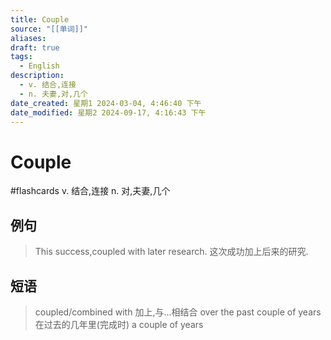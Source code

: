 ```yaml
---
title: Couple
source: "[[单词]]"
aliases: 
draft: true
tags:
  - English
description:
  - v. 结合,连接
  - n. 夫妻,对,几个
date_created: 星期1 2024-03-04, 4:46:40 下午
date_modified: 星期2 2024-09-17, 4:16:43 下午
---
```


# Couple
#flashcards 
v. 结合,连接
n. 对,夫妻,几个
## 例句
> This success,coupled with later research.
> 这次成功加上后来的研究.
## 短语
> coupled/combined with
> 加上,与...相结合
> over the past couple of years
> 在过去的几年里(完成时)
> a couple of years
